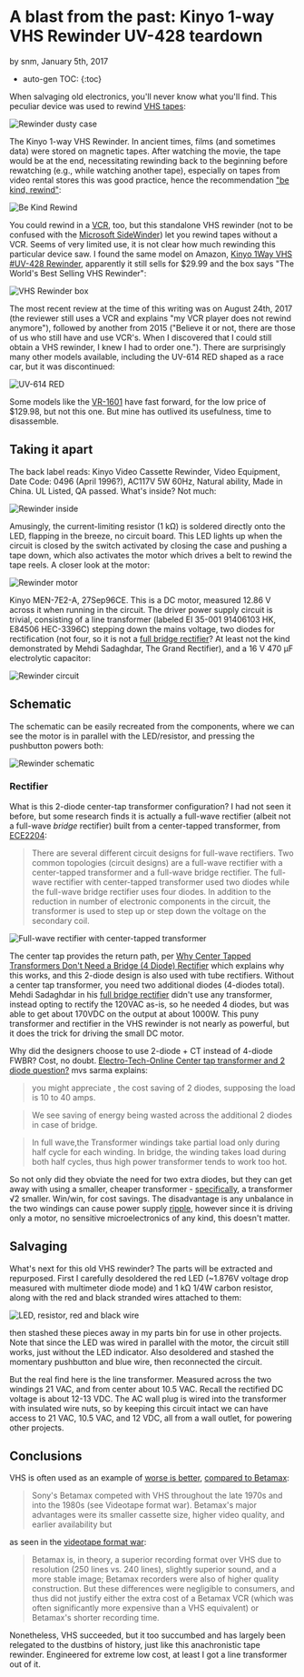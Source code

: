 # A blast from the past: Kinyo 1-way VHS Rewinder UV-428 teardown

by snm, January 5th, 2017

* auto-gen TOC:
{:toc}

When salvaging old electronics, you'll never know what you'll find. This peculiar device was used to rewind [VHS tapes](https://en.wikipedia.org/wiki/VHS):

![Rewinder dusty case](https://user-images.githubusercontent.com/26856618/34635039-08e8aa94-f23f-11e7-909b-42afe57078ac.png)

The Kinyo 1-way VHS Rewinder. In ancient times, films (and sometimes data) were stored on magnetic tapes. After watching the movie, the tape would be at the end, necessitating rewinding back to the beginning before rewatching (e.g., while watching another tape), especially on tapes from video rental stores this was good practice, hence the recommendation ["be kind, rewind"](http://www.imdb.com/title/tt0799934/):

![Be Kind Rewind](https://user-images.githubusercontent.com/26856618/34635086-843bf822-f23f-11e7-8525-fc37583c73ce.jpg)

You could rewind in a [VCR](https://en.wikipedia.org/wiki/Videocassette_recorder), too, but this standalone VHS rewinder (not to be confused with the [Microsoft SideWinder](https://en.wikipedia.org/wiki/Microsoft_SideWinder)) let you rewind tapes without a VCR. Seems of very limited use, it is not clear how much rewinding this particular device saw. I found the same model on Amazon, [Kinyo 1Way VHS #UV-428 Rewinder](https://www.amazon.com/Kinyo-1Way-VHS-UV-428-Rewinder/dp/B0073EYGZQ/), apparently it still sells for $29.99 and the box says "The World's Best Selling VHS Rewinder":

![VHS Rewinder box](https://user-images.githubusercontent.com/26856618/34635926-71c6a5e6-f24b-11e7-9f06-c92ce3342fcf.jpg)

The most recent review at the time of this writing was on August 24th, 2017 (the reviewer still uses a VCR and explains "my VCR player does not rewind anymore"), followed by another from 2015 ("Believe it or not, there are those of us who still have and use VCR's. When I discovered that I could still obtain a VHS rewinder, I knew I had to order one."). There are surprisingly many other models available, including the UV-614 RED shaped as a race car, but it was discontinued:

![UV-614 RED](https://user-images.githubusercontent.com/26856618/34635967-0417ddac-f24c-11e7-921f-779e833842e5.jpg)

Some models like the [VR-1601](https://www.amazon.com/Kinyo-Cassette-Rewinder-VR-1601-Forward/dp/B004V1NEP2) have fast forward, for the low price of $129.98, but not this one. But mine has outlived its usefulness, time to disassemble.

## Taking it apart

The back label reads: Kinyo Video Cassette Rewinder, Video Equipment, Date Code: 0496 (April 1996?), AC117V 5W 60Hz, Natural ability, Made in China. UL Listed, QA passed. What's inside? Not much:

![Rewinder inside](https://user-images.githubusercontent.com/26856618/34635144-4a1c9eac-f240-11e7-97ae-26210b4ed10b.png)

Amusingly, the current-limiting resistor (1 kΩ) is soldered directly onto the LED, flapping in the breeze, no circuit board. This LED lights up when the circuit is closed by the switch activated by closing the case and pushing a tape down, which also activates the motor which drives a belt to rewind the tape reels. A closer look at the motor:

![Rewinder motor](https://user-images.githubusercontent.com/26856618/34635191-d4bf5946-f240-11e7-8a06-4711b9dabb79.png)

Kinyo MEN-7E2-A, 27Sep96CE. This is a DC motor, measured 12.86 V across it when running in the circuit. The driver power supply circuit is trivial, consisting of a line transformer (labeled EI 35-001 91406103 HK, E84506 HEC-3396C) stepping down the mains voltage, two diodes for rectification (not four, so it is not a [full bridge rectifier](https://www.youtube.com/watch?v=sI5Ftm1-jik)? At least not the kind demonstrated by Mehdi Sadaghdar, The Grand Rectifier), and a 16 V 470 µF electrolytic capacitor:

![Rewinder circuit](https://user-images.githubusercontent.com/26856618/34635223-5c073c70-f241-11e7-87bc-54bc4223bc12.png)

## Schematic

The schematic can be easily recreated from the components, where we can see the motor is in parallel with the LED/resistor, and pressing the pushbutton powers both:

![Rewinder schematic](https://user-images.githubusercontent.com/26856618/34635745-a5de9c9c-f248-11e7-94bc-bab9b5bb0194.png)

### Rectifier

What is this 2-diode center-tap transformer configuration? I had not seen it before, but some research finds it is actually a full-wave rectifier (albeit not a full-wave *bridge* rectifier) built from a center-tapped transformer, from [ECE2204](https://filebox.ece.vt.edu/~LiaB/ECE2204/Experiments/Full_wave_rectifier/Full_wave_rectifier_transformer.pdf):

> There are several different circuit designs for full-wave rectifiers. Two common topologies (circuit designs) are a full-wave rectifier with a center-tapped transformer and a full-wave bridge rectifier. The full-wave rectifier with center-tapped transformer used two diodes while the full-wave bridge rectifier uses four diodes. In addition to the reduction in number of electronic components in the circuit, the transformer is used to step up or step down the voltage on the secondary coil. 

![Full-wave rectifier with center-tapped transformer](https://user-images.githubusercontent.com/26856618/34635801-7fa065be-f249-11e7-9373-0d1bd2eb6c85.png)

The center tap provides the return path, per [Why Center Tapped Transformers Don't Need a Bridge (4 Diode) Rectifier](http://www.tdpri.com/threads/why-center-tapped-transformers-dont-need-a-bridge-4-diode-rectifier.518644/) which explains why this works, and this 2-diode design is also used with tube rectifiers. Without a center tap transformer, you need two additional diodes (4-diodes total). Mehdi Sadaghdar in his [full bridge rectifier](https://www.youtube.com/watch?v=sI5Ftm1-jik) didn't use any transformer, instead opting to rectify the 120VAC as-is, so he needed 4 diodes, but was able to get about 170VDC on the output at about 1000W. This puny transformer and rectifier in the VHS rewinder is not nearly as powerful, but it does the trick for driving the small DC motor.

Why did the designers choose to use 2-diode + CT instead of 4-diode FWBR? Cost, no doubt. [Electro-Tech-Online Center tap transformer and 2 diode question?](https://www.electro-tech-online.com/threads/center-tap-transformer-and-2-diode-question.95899/) mvs sarma explains:

> you might appreciate , the cost saving of 2 diodes, supposing the load is 10 to 40 amps. 

> We see saving of energy being wasted across the additional 2 diodes in case of bridge.

> In full wave,the Transformer windings take partial load only during half cycle for each winding. In bridge, the winding takes load during both half cycles, thus high power transformer tends to work too hot.

So not only did they obviate the need for two extra diodes, but they can get away with using a smaller, cheaper transformer - [specifically](http://www.radio-electronics.com/info/circuits/diode-rectifier/two-diode-full-wave-rectifiers.php), a transformer √2 smaller. Win/win, for cost savings. The disadvantage is any unbalance in the two windings can cause power supply [ripple](https://en.wikipedia.org/wiki/Ripple_%28electrical%29), however since it is driving only a motor, no sensitive microelectronics of any kind, this doesn't matter.

## Salvaging

What's next for this old VHS rewinder? The parts will be extracted and repurposed. First I carefully desoldered the red LED (~1.876V voltage drop measured with multimeter diode mode) and 1 kΩ 1/4W carbon resistor, along with the red and black stranded wires attached to them:

![LED, resistor, red and black wire](https://user-images.githubusercontent.com/26856618/34636081-b34878ac-f24e-11e7-8e13-ceea8639e5c4.png)

then stashed these pieces away in my parts bin for use in other projects. Note that since the LED was wired in parallel with the motor, the circuit still works, just without the LED indicator. Also desoldered and stashed the momentary pushbutton and blue wire, then reconnected the circuit.

But the real find here is the line transformer. Measured across the two windings 21 VAC, and from center about 10.5 VAC. Recall the rectified DC voltage is about 12-13 VDC. The AC wall plug is wired into the transformer with insulated wire nuts, so by keeping this circuit intact we can have access to 21 VAC, 10.5 VAC, and 12 VDC, all from a wall outlet, for powering other projects.

## Conclusions

VHS is often used as an example of [worse is better](https://en.wikipedia.org/wiki/Worse_is_better), [compared to Betamax](https://en.wikipedia.org/wiki/VHS#Competition_with_Betamax):

> Sony's Betamax competed with VHS throughout the late 1970s and into the 1980s (see Videotape format war). Betamax's major advantages were its smaller cassette size, higher video quality, and earlier availability but

as seen in the [videotape format war](https://en.wikipedia.org/wiki/Videotape_format_war):

> Betamax is, in theory, a superior recording format over VHS due to resolution (250 lines vs. 240 lines), slightly superior sound, and a more stable image; Betamax recorders were also of higher quality construction. But these differences were negligible to consumers, and thus did not justify either the extra cost of a Betamax VCR (which was often significantly more expensive than a VHS equivalent) or Betamax's shorter recording time.

Nonetheless, VHS succeeded, but it too succumbed and has largely been relegated to the dustbins of history, just like this anachronistic tape rewinder. Engineered for extreme low cost, at least I got a line transformer out of it.